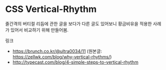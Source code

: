 CSS Vertical-Rhythm
===================

줄간격의 버티컬 리듬에 관한 글을 보다가 
다른 글도 있어보니 황금비유을 적용한 사례가 있어서
비교하기 위해 만들어봄.

링크
* https://brunch.co.kr/@ultra0034/11 (원본글: https://zellwk.com/blog/why-vertical-rhythms/)
* http://typecast.com/blog/4-simple-steps-to-vertical-rhythm
